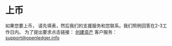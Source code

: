 # 上币

如果您要上币， 请先填表，然后我们的支援服务和您联系。我们照例回答在2-3工作日内。
为了提出要求点击链接： [创建资产](/create_asset)
客户服务：support@openledger.info